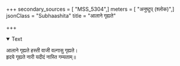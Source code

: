 +++
secondary_sources = [ "MSS_5304",]
meters = [ "अनुष्टुप् (श्लोक)",]
jsonClass = "Subhaashita"
title = "आलाने गृह्यते"

+++

<details open><summary>Text</summary>

आलाने गृह्यते हस्ती वाजी वल्गासु गृह्यते।  
हृदये गृह्यते नारी यदीदं नास्ति गम्यताम्॥
</details>
